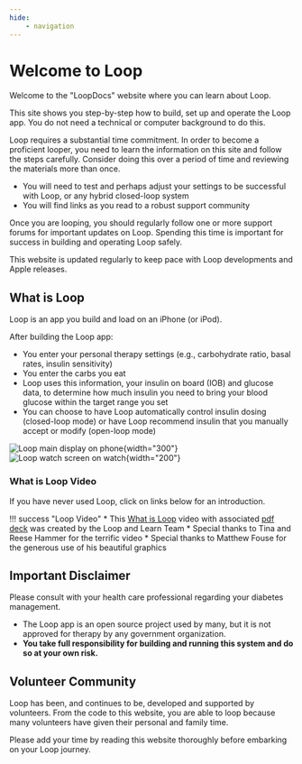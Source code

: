 ```yaml
---
hide:
    - navigation
---
```


# Welcome to Loop

Welcome to the "LoopDocs" website where you can learn about Loop.

This site shows you step-by-step how to build, set up and operate the Loop app.  You do not need a technical or computer background to do this.

Loop requires a substantial time commitment.  In order to become a proficient looper, you need to learn the information on this site and follow the steps carefully. Consider doing this over a period of time and reviewing the materials more than once.

* You will need to test and perhaps adjust your settings to be successful with Loop, or any hybrid closed-loop system
* You will find links as you read to a robust support community

Once you are looping, you should regularly follow one or more support forums for important updates on Loop. Spending this time is important for success in building and operating Loop safely.

This website is updated regularly to keep pace with Loop developments and Apple releases.

## What is Loop

Loop is an app you build and load on an iPhone (or iPod).

After building the Loop app:

* You enter your personal therapy settings (e.g., carbohydrate ratio, basal rates, insulin sensitivity)
* You enter the carbs you eat
* Loop uses this information, your insulin on board (IOB) and glucose data, to determine how much insulin you need to bring your blood glucose within the target range you set
* You can choose to have Loop automatically control insulin dosing (closed-loop mode) or have Loop recommend insulin that you manually accept or modify (open-loop mode)

![Loop main display on phone](img/phone_updated_loop.svg){width="300"}
![Loop watch screen on watch](img/watch_updated_loop.svg){width="200"}

### What is Loop Video

If you have never used Loop, click on links below for an introduction.

!!! success "Loop Video"
    * This [What is Loop](https://youtu.be/64qhgnmkyAE) video with associated [pdf deck](http://www.loopandlearn.org/wp-content/uploads/2021/05/What-is-Loop.pdf) was created by the Loop and Learn Team
    * Special thanks to Tina and Reese Hammer for the terrific video
    * Special thanks to Matthew Fouse for the generous use of his beautiful graphics

## Important Disclaimer

Please consult with your health care professional regarding your diabetes management.

* The Loop app is an open source project used by many, but it is not approved for therapy by any government organization.
* **You take full responsibility for building and running this system and do so at your own risk.**

## Volunteer Community

Loop has been, and continues to be, developed and supported by volunteers. From the code to this website, you are able to loop because many volunteers have given their personal and family time.

Please add your time by reading this website thoroughly before embarking on your Loop journey.

